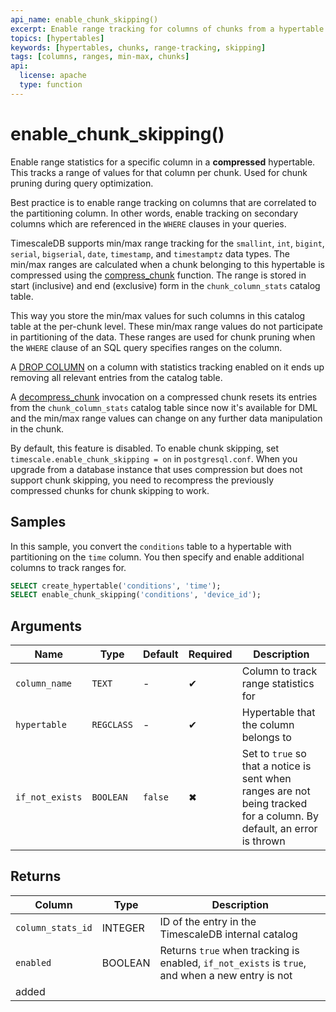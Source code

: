 ```yaml
---
api_name: enable_chunk_skipping()
excerpt: Enable range tracking for columns of chunks from a hypertable  
topics: [hypertables]
keywords: [hypertables, chunks, range-tracking, skipping]
tags: [columns, ranges, min-max, chunks]
api:
  license: apache
  type: function
---
```


# enable_chunk_skipping()

Enable range statistics for a specific column in a **compressed** hypertable. This tracks a range of values for that column per chunk. Used for chunk pruning during query optimization.

Best practice is to enable range tracking on columns that are correlated to the
partitioning column. In other words, enable tracking on secondary columns which are
referenced in the `WHERE` clauses in your queries.

TimescaleDB supports min/max range tracking for the `smallint`, `int`,
`bigint`, `serial`, `bigserial`, `date`, `timestamp`, and `timestamptz` data types. The 
min/max ranges are calculated when a chunk belonging to
this hypertable is compressed using the [compress_chunk][compress_chunk] function.
The range is stored in start (inclusive) and end (exclusive) form in the
`chunk_column_stats` catalog table.

This way you store the min/max values for such columns in this catalog
table at the per-chunk level. These min/max range values do
not participate in partitioning of the data. These ranges are
used for chunk pruning when the `WHERE` clause of an SQL query specifies
ranges on the column.

A [DROP COLUMN](https://www.postgresql.org/docs/current/sql-altertable.html#SQL-ALTERTABLE-DESC-DROP-COLUMN)
on a column with statistics tracking enabled on it ends up removing all relevant entries
from the catalog table.

A [decompress_chunk][decompress_chunk] invocation on a compressed chunk resets its entries
from the `chunk_column_stats` catalog table since now it's available for DML and the
min/max range values can change on any further data manipulation in the chunk.

By default, this feature is disabled. To enable chunk skipping, set `timescale.enable_chunk_skipping = on` in
`postgresql.conf`. When you upgrade from a database instance that uses compression but does not support chunk 
skipping, you need to recompress the previously compressed chunks for chunk skipping to work.

## Samples

In this sample, you convert the `conditions` table to a hypertable with
partitioning on the `time` column. You then specify and enable additional columns to track ranges for.

```sql
SELECT create_hypertable('conditions', 'time');
SELECT enable_chunk_skipping('conditions', 'device_id');
```

## Arguments

| Name        | Type             | Default | Required | Description                            |
|-------------|------------------|---------|-|----------------------------------------|
|`column_name`| `TEXT`        | -       | ✔ | Column to track range statistics for |
|`hypertable`| `REGCLASS`        | -       | ✔ | Hypertable that the column belongs to  |
|`if_not_exists`| `BOOLEAN`        | `false` | ✖ | Set to `true` so that a notice is sent when ranges are not being tracked for a column. By default, an error is thrown |


## Returns

|Column|Type|Description|
|-|-|-|
|`column_stats_id`|INTEGER|ID of the entry in the TimescaleDB internal catalog|
|`enabled`|BOOLEAN|Returns `true` when tracking is enabled, `if_not_exists` is `true`, and when a new entry is not
added|

[compress_chunk]: /api/:currentVersion:/compression/compress_chunk/
[decompress_chunk]: /api/:currentVersion:/compression/decompress_chunk/
